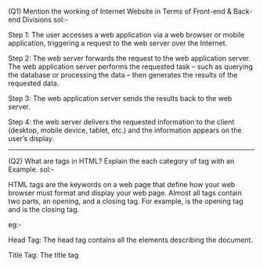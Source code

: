 (Q1) Mention the working of Internet Website in Terms of Front-end & Back-end Divisions
sol:-

Step 1: The user accesses a web application via a web browser or mobile application, triggering a request to the web server over the Internet.

Step 2: The web server forwards the request to the web application server. The web application server performs the requested task – such as querying the database
or processing the data – then generates the results of the requested data.

Step 3: The web application server sends the results back to the web server.

Step 4: the web server delivers the requested information to the client (desktop, mobile device, tablet, etc.) and the information appears on the user’s display.

-------------------------------------------------------------------------------------------------------------------------------

(Q2) What are tags in HTML? Explain the each category of tag with an Example.
sol:-

HTML tags are the keywords on a web page that define how your web browser must format and display your web page. Almost all tags contain two parts, an opening, and
a closing tag. For example, <html> is the opening tag and </html> is the closing tag.

eg:- 

Head Tag: 
The head tag <head> contains all the elements describing the document. 

Title Tag: 
The title tag <title> specifies the HTML page title, which is shown in the browser’s title bar. 

Body Tag: 
The body tag <body> is where you insert your web page’s content. 

Paragraph Tag: 
A paragraph tag <p> is used to define a paragraph on a web page.

Heading Tag:  
The HTML heading tag is used to define the heading of the HTML document. 

-------------------------------------------------------------------------------------------------------------------------------

(Q3) Explain the working Procedure of Virtual DOM.
sol:-

In React, everything is treated as a component be it a functional component or class component.A component can contain a state. whenever the state of any component
is changed react updates its Virtual DOM tree. Though it may sound like it is ineffective the cost is not much significant as updating the virtual DOM doesn’t take
much time. React maintains two Virtual DOM at each time, one contains the updated Virtual DOM and one which is just the pre-update version of this updated Virtual
DOM. Now it compares the pre-update version with the updated Virtual DOM and figures out what exactly has changed in the DOM like which components have been
changed. This process of comparing the current Virtual DOM tree with the previous one is known as ‘diffing’. Once React finds out what exactly has changed then it
updates those objects only, on real DOM. 

Re-rendering of the UI is the most expensive part and React manages to do this most efficiently by ensuring that the Real DOM receives batch updates to re-render
the UI. This entire process of transforming changes to the real DOM is called Reconciliation.

-------------------------------------------------------------------------------------------------------------------------------

(Q4) Mention some Differences between MySQL and No SQL
sol:-

1. SQL databases are relational, and NoSQL databases are non-relational.
2. SQL databases are table-based, while NoSQL databases are document, key-value, graph, or wide-column stores.
3. SQL databases are vertically scalable, while NoSQL databases are horizontally scalable.
4. SQL databases use structured query language (SQL) and have a predefined schema. NoSQL databases have dynamic schemas for unstructured data.
5. SQL databases are better for multi-row transactions, while NoSQL is better for unstructured data like documents or JSON.

-------------------------------------------------------------------------------------------------------------------------------

(Q5) Explain any one DBMS Technology in your own words.
sol:-

MongoDB:-
MongoDB is an open-source document-oriented database that is designed to store a large scale of data and also allows you to work with that data very efficiently.
It is categorized under the NoSQL (Not only SQL) database because the storage and retrieval of data in the MongoDB are not in the form of tables. 

The MongoDB database contains collections just like the MYSQL database contains tables. You are allowed to create multiple databases and multiple collections.

Now inside of the collection we have documents. These documents contain the data we want to store in the MongoDB database and a single collection can contain
multiple documents and you are schema-less means it is not necessary that one document is similar to another.

The documents are created using the fields. Fields are key-value pairs in the documents, it is just like columns in the relation database. The value of the fields
can be of any BSON data types like double, string, boolean, etc.

-------------------------------------------------------------------------------------------------------------------------------

